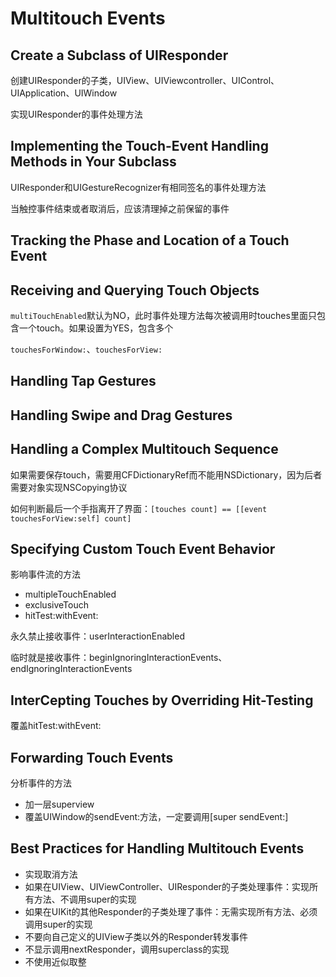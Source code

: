# Multitouch Events

## Create a Subclass of UIResponder

创建UIResponder的子类，UIView、UIViewcontroller、UIControl、UIApplication、UIWindow

实现UIResponder的事件处理方法

## Implementing the Touch-Event Handling Methods in Your Subclass

UIResponder和UIGestureRecognizer有相同签名的事件处理方法

当触控事件结束或者取消后，应该清理掉之前保留的事件

## Tracking the Phase and Location of a Touch Event

## Receiving and Querying Touch Objects

`multiTouchEnabled`默认为NO，此时事件处理方法每次被调用时touches里面只包含一个touch。如果设置为YES，包含多个

`touchesForWindow:`、`touchesForView:`

## Handling Tap Gestures

## Handling Swipe and Drag Gestures

## Handling a Complex Multitouch Sequence

如果需要保存touch，需要用CFDictionaryRef而不能用NSDictionary，因为后者需要对象实现NSCopying协议

如何判断最后一个手指离开了界面：`[touches count] == [[event touchesForView:self] count]`

## Specifying Custom Touch Event Behavior

影响事件流的方法

* multipleTouchEnabled
* exclusiveTouch
* hitTest:withEvent:

永久禁止接收事件：userInteractionEnabled

临时就是接收事件：beginIgnoringInteractionEvents、endIgnoringInteractionEvents

## InterCepting Touches by Overriding Hit-Testing

覆盖hitTest:withEvent:

## Forwarding Touch Events

分析事件的方法

* 加一层superview
* 覆盖UIWindow的sendEvent:方法，一定要调用\[super sendEvent:\]

## Best Practices for Handling Multitouch Events

* 实现取消方法
* 如果在UIView、UIViewController、UIResponder的子类处理事件：实现所有方法、不调用super的实现
* 如果在UIKit的其他Responder的子类处理了事件：无需实现所有方法、必须调用super的实现
* 不要向自己定义的UIView子类以外的Responder转发事件
* 不显示调用nextResponder，调用superclass的实现
* 不使用近似取整

## 



